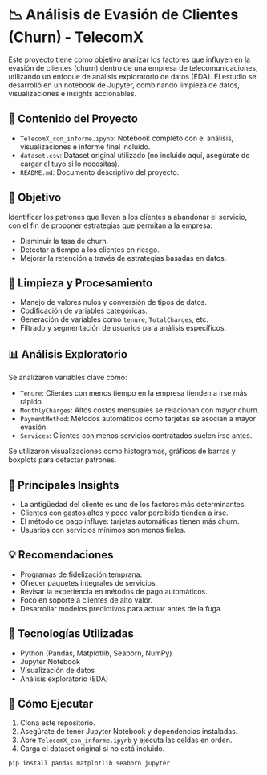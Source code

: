# 📉 Análisis de Evasión de Clientes (Churn) - TelecomX

Este proyecto tiene como objetivo analizar los factores que influyen en la evasión de clientes (churn) dentro de una empresa de telecomunicaciones, utilizando un enfoque de análisis exploratorio de datos (EDA). El estudio se desarrolló en un notebook de Jupyter, combinando limpieza de datos, visualizaciones e insights accionables.

## 📁 Contenido del Proyecto

- `TelecomX_con_informe.ipynb`: Notebook completo con el análisis, visualizaciones e informe final incluido.
- `dataset.csv`: Dataset original utilizado (no incluido aquí, asegúrate de cargar el tuyo si lo necesitas).
- `README.md`: Documento descriptivo del proyecto.

## 🎯 Objetivo

Identificar los patrones que llevan a los clientes a abandonar el servicio, con el fin de proponer estrategias que permitan a la empresa:

- Disminuir la tasa de churn.
- Detectar a tiempo a los clientes en riesgo.
- Mejorar la retención a través de estrategias basadas en datos.

## 🧹 Limpieza y Procesamiento

- Manejo de valores nulos y conversión de tipos de datos.
- Codificación de variables categóricas.
- Generación de variables como `tenure`, `TotalCharges`, etc.
- Filtrado y segmentación de usuarios para análisis específicos.

## 📊 Análisis Exploratorio

Se analizaron variables clave como:

- `Tenure`: Clientes con menos tiempo en la empresa tienden a irse más rápido.
- `MonthlyCharges`: Altos costos mensuales se relacionan con mayor churn.
- `PaymentMethod`: Métodos automáticos como tarjetas se asocian a mayor evasión.
- `Services`: Clientes con menos servicios contratados suelen irse antes.

Se utilizaron visualizaciones como histogramas, gráficos de barras y boxplots para detectar patrones.

## 🧠 Principales Insights

- La antigüedad del cliente es uno de los factores más determinantes.
- Clientes con gastos altos y poco valor percibido tienden a irse.
- El método de pago influye: tarjetas automáticas tienen más churn.
- Usuarios con servicios mínimos son menos fieles.

## 💡 Recomendaciones

- Programas de fidelización temprana.
- Ofrecer paquetes integrales de servicios.
- Revisar la experiencia en métodos de pago automáticos.
- Foco en soporte a clientes de alto valor.
- Desarrollar modelos predictivos para actuar antes de la fuga.

## 🚀 Tecnologías Utilizadas

- Python (Pandas, Matplotlib, Seaborn, NumPy)
- Jupyter Notebook
- Visualización de datos
- Análisis exploratorio (EDA)

## 📌 Cómo Ejecutar

1. Clona este repositorio.
2. Asegúrate de tener Jupyter Notebook y dependencias instaladas.
3. Abre `TelecomX_con_informe.ipynb` y ejecuta las celdas en orden.
4. Carga el dataset original si no está incluido.

```bash
pip install pandas matplotlib seaborn jupyter
